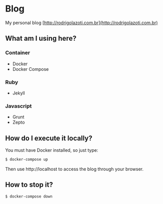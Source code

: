 Blog
====

My personal blog [http://rodrigolazoti.com.br](http://rodrigolazoti.com.br)


## What am I using here?

### Container

* Docker
* Docker Compose

### Ruby

* Jekyll

### Javascript

* Grunt
* Zepto


## How do I execute it locally?

You must have Docker installed, so just type:

```sh
$ docker-compose up
```

Then use http://localhost to access the blog through your browser.


## How to stop it?

```sh
$ docker-compose down
```

